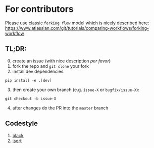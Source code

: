 # For contributors

Please use classic `forking flow` model which is nicely described here:
https://www.atlassian.com/git/tutorials/comparing-workflows/forking-workflow


## TL;DR:
0. create an issue (with nice description *por favor*)
1. fork the repo and `git clone` your fork
2. install dev dependencies
```
pip install -e .[dev]
```
3. then create your own branch (e.g. `issue-X` or `bugfix/issue-X`):
```
git checkout -b issue-X
```
4. after changes do the PR into the `master` branch


## Codestyle
1. [black](https://pypi.org/project/black/)
2. [isort](https://pypi.org/project/isort/)
